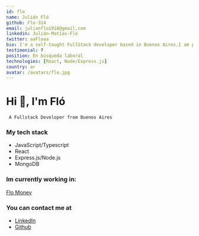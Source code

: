 ```yaml
---
id: flo
name: Julián Fló
github: Flo-314
email: julianflo1916@gmail.com
linkedin: Julián-Matías-Fló
twitter: aaFloaa
bio: I'm a self-taught FullStack developer based in Buenos Aires.I am passionate about learning new tools and mastering them. At the moment I focus on making full stack applications that can generate real value for society.
testimonial: ?
position: En búsqueda laboral
technologies: [React, Node/Express.js]
country: ar
avatar: /avatars/flo.jpg
---
```


# Hi 👋, I'm Fló

``` A Fullstack Developer from Buenos Aires```

### My tech stack
* JavaScript/Typescript
* React
* Express.js/Node.js
* MongoDB

### Im currently working in:
[Flo Money](https://flomoney.vercel.app/)

### You can contact me at
* [LinkedIn](https://www.linkedin.com/in/juli%C3%A1n-mat%C3%ADas-fl%C3%B3-931226222/)
* [Github](https://github.com/Flo-314)
